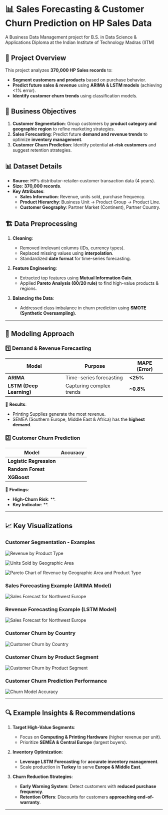 # 📊 Sales Forecasting & Customer Churn Prediction on HP Sales Data
A Business Data Management project for B.S. in Data Science & Applications Diploma at the Indian Institute of Technology Madras (IITM)

## 📌 Project Overview
This project analyzes **370,000 HP Sales records** to:
- **Segment customers and products** based on purchase behavior.
- **Predict future sales & revenue** using **ARIMA & LSTM models** (achieving <1% error).
- **Identify customer churn trends** using classification models.

## 🎯 Business Objectives
1. **Customer Segmentation**: Group customers by **product category and geographic region** to refine marketing strategies.
2. **Sales Forecasting**: Predict future **demand and revenue trends** to optimize **inventory management**.
3. **Customer Churn Prediction**: Identify potential **at-risk customers** and suggest retention strategies.

## 📊 Dataset Details
- **Source**: HP’s distributor-retailer-customer transaction data (4 years).
- **Size**: **370,000 records**.
- **Key Attributes**:
  - **Sales Information**: Revenue, units sold, purchase frequency.
  - **Product Hierarchy**: Business Unit → Product Group → Product Line.
  - **Customer Geography**: Partner Market (Continent), Partner Country.

## 🏗️ Data Preprocessing
1. **Cleaning**:
   - Removed irrelevant columns (IDs, currency types).
   - Replaced missing values using **interpolation**.
   - Standardized **date format** for time-series forecasting.

2. **Feature Engineering**:
   - Extracted top features using **Mutual Information Gain**.
   - Applied **Pareto Analysis (80/20 rule)** to find high-value products & regions.

3. **Balancing the Data**:
   - Addressed class imbalance in churn prediction using **SMOTE (Synthetic Oversampling)**.

---

## 🚀 Modeling Approach

### **1️⃣ Demand & Revenue Forecasting**
| Model | Purpose | MAPE (Error) |
|--------|---------|--------------|
| **ARIMA** | Time-series forecasting | **<25%** |
| **LSTM (Deep Learning)** | Capturing complex trends | **~0.8%** |

📌 **Results**:
- Printing Supplies generate the most revenue.
- SEMEA (Southern Europe, Middle East & Africa) has the **highest demand**.

### **2️⃣ Customer Churn Prediction**
| Model | Accuracy |
|--------|---------|
| **Logistic Regression** |  |
| **Random Forest** |  |
| **XGBoost** |  |

📌 **Findings**:
- **High-Churn Risk**: **.
- **Key Indicator**: **.

---

## 📈 Key Visualizations

### **Customer Segmentation - Examples**
![Revenue by Product Type](reports/images/customer_segmentation_eg1.png)

![Units Sold by Geographic Area](reports/images/customer_segmentation_eg2.png)

![Pareto Chart of Revenue by Geographic Area and Product Type](reports/images/customer_segmentation_eg3.png)

### **Sales Forecasting Example (ARIMA Model)**
![Sales Forecast for Northwest Europe](reports/images/arima_forecast.png)

### **Revenue Forecasting Example (LSTM Model)**
![Sales Forecast for Northwest Europe](reports/images/lstm_forecast.png)

### **Customer Churn by Country**
![Customer Churn by Country](reports/images/churn_by_country.png)

### **Customer Churn by Product Segment**
![Customer Churn by Product Segment](reports/images/churn_by_products.png)

### **Customer Churn Prediction Performance**
![Churn Model Accuracy](reports/images/churn_model_accuracy.png)

---

## 🔍 Example Insights & Recommendations
1. **Target High-Value Segments**:
   - Focus on **Computing & Printing Hardware** (higher revenue per unit).
   - Prioritize **SEMEA & Central Europe** (largest buyers).

2. **Inventory Optimization**:
   - **Leverage LSTM Forecasting** for **accurate inventory management**.
   - Scale production in **Turkey** to serve **Europe & Middle East**.

3. **Churn Reduction Strategies**:
   - **Early Warning System**: Detect customers with **reduced purchase frequency**.
   - **Retention Offers**: Discounts for customers **approaching end-of-warranty**.

---
